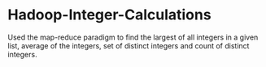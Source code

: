 # Hadoop-Integer-Calculations
Used the map-reduce paradigm to find the largest of all integers in a given list, average of the integers, set of distinct integers and count of distinct integers.
